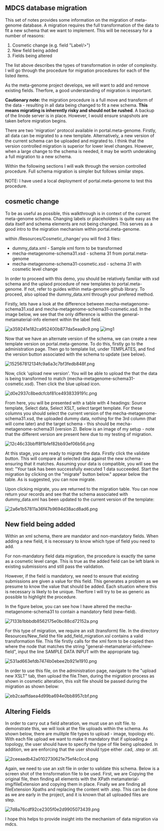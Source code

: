## MDCS database migration

This set of notes provides some information on the migration of meta-genome database. A migration requires the full transformation of the data to fit a new schema that we want to implement. This will be necessary for a number of reasons:

1. Cosmetic change (e.g. field "Label/>")
2. New field being added
3. Fields being altered

The list above describes the types of transformation in order of complexity. I will go through the procedure for migration procedures for each of the listed items.

As the meta-genome project develops, we will want to add and remove existing fields. Therfore, a good understanding of migration is important. 

**Cautionary note:** the migration procedure is a full move and transform of the data - resulting in all data being changed to fit a new schema. **This means migrating is inherently risky and should not be rushed**. A backup of the linode server is in place. However, I would ensure snapshots are taken before migration begins.

There are two 'migration' protocol available in portal.meta-genome. Firstly, all data can be migrated to a new template. Alternatively, a new version of the current schema can be uploaded and migrated to. I think that the version controlled migration is superior for lower level changes. However, when a large change to the schema is needed, it may be worth underaking a full migration to a new schema.

Within the following sections I will walk through the version controlled procedure. Full schema migration is simpler but follows similar steps.

NOTE: I have used a local deployment of portal.meta-genome to test this procedure.

## cosmetic change

To be as useful as possible, this walkthrough is in context of the current meta-genome schema. Changing labels or placeholders is quite easy as the data itself and schema elements are not being changed. This serves as a good intro to the migration mechanism within portal.meta-genome. 

within /Resources/Cosmetic_change/ you will find 3 files:
 - dummy_data.xml - Sample xml form to be transformed
 - mecha-metagenome-schema31.xsd - schema 31 from portal.meta-genome
 - mecha-metagenome-schema31-cosmetic.xsd - schema 31 with cosmetic level change

In order to proceed with this demo, you should be relatively familiar with xsd schema and the uplaod procedure of new templates to portal.meta-genome. If not, refer to guides within meta-genome github library. To proceed, also upload the dummy_data.xml through your prefered method.

Firstly, lets have a look at the difference between mecha-metagenome-schema31.xsd and mecha-metagenome-schema31-cosmetic.xsd. In the image below, we see that the only difference is within the general-metamaterial-info element within the label field.

![a359241e182ca952400b877da5eaa9c9.png](:/fc4bd0052c294ced9e25d5857ee2dc31)
![img1](https://github.com/jac-111/database_migration/tree/main/images/img1.png)


Now that we have an alternate version of the schema, we can create a new template version on portal.meta-genome. To do this, firstly go to the administration page. Then go to template list, under TEMPLATES, and find the version button associated with the schema to update (see below).

![152567812134fc9a6a3c7bf3fedb848f.png](:/c7bfea07fc554499b9d17ed9449dbe76)

Now, click 'upload new version'. You will be able to upload the that the data is being transformed to match (mecha-metagenome-schema31-cosmetic.xsd). Then click the blue upload icon. 

![d0e2937c8bedcfcbf81ce4938339191c.png](:/d5badfde49c544d790d17f6ff19ab783)

From here, you will be presented with a table with 4 headings: Source template, Select data, Select XSLT, select target template. For these columns you should select the current version of the mecha-metagenome-schema31.xsd, the uploaded dummy data, nothing for the 3rd column (that will come later) and the target schema - this should be mecha-metagenome-schema31 (version 2). Below is an image of my setup - note that the different version are present here due to my testing of migration. 

![12c46c33bbff8f1bfef82bb93ef06b56.png](:/400cb25f38bb4731aa55704f1741a5eb)

At this stage, you are ready to migrate the data. Firstly click the validate button. This will compare all selected data against the new schema - ensuring that it matches. Assuming your data is compatible, you will see the text:
"Your task has been successfully executed 1 data succeeded. Start the migration by clicking on the "migrate" button below."
appear below the table. As is suggested, you can now migrate.

Upon clicking migrate, you are returned to the migration table. You can now return your records and see that the schema associated with dummy_data.xml has been updated to the current version of the template:

![2a6e1b57811a36f47b9694d38acd8ad6.png](:/f8bf7e2576ef453ab351f6472fb75ca8)

## New field being added

Within an xml schema, there are mandator and non-mandatory fields. When adding a new field, it is necessary to know which type of field you need to add. 

For non-mandatory field data migration, the procedure is exactly the same as a cosmetic level cange. This is true as the  added field can be left blank in existing submissions and still pass the validation. 

However, if the field is mandatory, we need to ensure that existing submissions are given a value for this field. This generates a problem as we presume to know the value that should be added. Each situation where this is necessary is likely to be unique. Therfore I will try to be as generic as possible to highlight the procedure.

In the figure below, you can see how I have altered the mecha-metagenome-schema31 to contain a mandatory field (new-field). 

![7133b1bbbdb8562175e0bc88cd72152a.png](:/9150946a92af49d08800b828439b6c49)

For this type of migration, we require an xslt (transform) file. In the directory Resources/New_field the file add_field_migration.xsl contains a valid transformation file. This file firstly calls for the xml form to be copied then where the node that matches the string "general-metamaterial-info/new-field", input the line SAMPLE DATA INPUT with the appropriate tag.

![531ad663efdb7474b0ebee2b921e1910.png](:/701c22e9ad494cd9950a74134d4c155c)

In order to use this file, on the administration page, navigate to the "upload new XSLT" tab, then upload the file.Then, during the migration process as shown in cosmetic alteration, this xslt file should be passed during the migration as shown below:

![eb2caaffdaea4d99ba694e0bb8957cbf.png](:/0608fe27ed2348caaecdb96ba76c6a66)

## Altering Fields

In order to carry out a field alteration, we must use an xslt file. to demonstrate this, we will look at the file uploads within the schema. As shown below, there are mulitple file types to upload - image, topology etc. With each file upload we want to make it mandatory that if uploading a topology, the user should have to specify the type of file being uploaded. In addition, we are enforcing that the user should type either .cad, .step or .stl. 

![2ceeaadb42a0102730621e75ef4c0cc4.png](:/99d779d4f34341cca4310aa48ca00d7e)

Again, we need to use an xslt file in order to validate this schema. Below is a screen shot of the trnsformation file to be used. First, we are Copying the original file, then finding all elements with the XPath metamaterial-img/fileExtension and copying them in place. Finally we are finding all fileExtension Xpaths and replacing the content with .step. This can be done as we are early in the project, and it is known that all uploaded files are step.

![7d8a76cdf92ce2305f0e2d9905073439.png](:/42564ab7ae404616aecd2eff9b7fda0a)

I hope this helps to provide insight into the mechanism of data migration via mdcs.